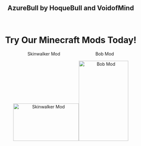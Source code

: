 <h2 style="text-align: center;">AzureBull by HoqueBull and VoidofMind</h2>
<p>&nbsp;</p>
<h1 style="text-align: center;">Try Our Minecraft Mods Today!</h1>
<p style="text-align: center;">Skinwalker Mod&nbsp; &nbsp; &nbsp; &nbsp; &nbsp; &nbsp; &nbsp; &nbsp; &nbsp; &nbsp; &nbsp; &nbsp; &nbsp; &nbsp; &nbsp;Bob Mod</p>
<p style="text-align: center;"><img src="https://static.wikia.nocookie.net/minecraft_gamepedia/images/5/5e/Cow_JE5_BE2.png/revision/latest?cb=20190716001412" alt="Skinwalker Mod" width="212" height="121" /><img src="https://visage.surgeplay.com/full/512/X-Steve?y=10" alt="Bob Mod" width="160" height="259" /></p>
